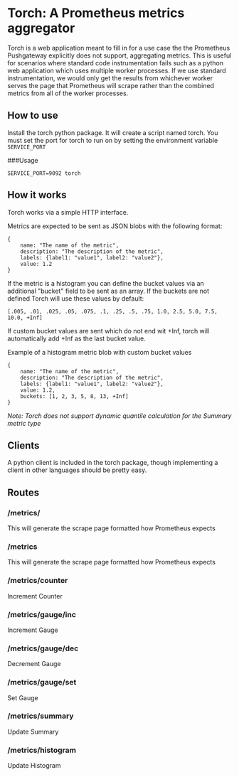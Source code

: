 # Torch: A Prometheus metrics aggregator

Torch is a web application meant to fill in for a use case the the Prometheus Pushgateway explicitly does not support, aggregating metrics.  This is useful for scenarios where standard code instrumentation fails such as a python web application which uses multiple worker processes.  If we use standard instrumentation, we would only get the results from whichever worker serves the page that Prometheus will scrape rather than the combined metrics from all of the worker processes.

## How to use

Install the torch python package. It will create a script named torch. You must set the port for torch to run on by setting the environment variable `SERVICE_PORT`

###Usage

    SERVICE_PORT=9092 torch

## How it works

Torch works via a simple HTTP interface.

Metrics are expected to be sent as JSON blobs with the following format:

    {
    	name: "The name of the metric",
    	description: "The description of the metric",
    	labels: {label1: "value1", label2: "value2"},
    	value: 1.2
    }

If the metric is a histogram you can define the bucket values via an additional "bucket" field to be sent as an array. If the buckets are not defined Torch will use these values by default:

    [.005, .01, .025, .05, .075, .1, .25, .5, .75, 1.0, 2.5, 5.0, 7.5, 10.0, +Inf]

If custom bucket values are sent which do not end wit +Inf, torch will automatically add +Inf as the last bucket value.

Example of a histogram metric blob with custom bucket values

    {
    	name: "The name of the metric",
    	description: "The description of the metric",
    	labels: {label1: "value1", label2: "value2"},
    	value: 1.2,
    	buckets: [1, 2, 3, 5, 8, 13, +Inf]
    }


*Note: Torch does not support dynamic quantile calculation for the Summary metric type*

## Clients
A python client is included in the torch package, though implementing a client in other languages should be pretty easy.

## Routes

###	/metrics/
This will generate the scrape page formatted how Prometheus expects

###	/metrics
This will generate the scrape page formatted how Prometheus expects

###	/metrics/counter
Increment Counter

###	/metrics/gauge/inc
Increment Gauge

###	/metrics/gauge/dec
Decrement Gauge

###	/metrics/gauge/set
Set Gauge

###	/metrics/summary
Update Summary

###	/metrics/histogram
Update Histogram

